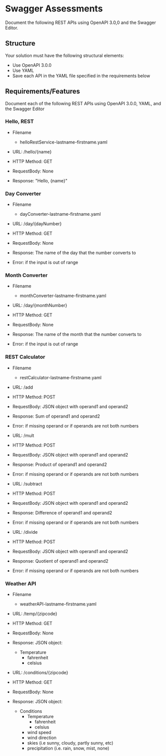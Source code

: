 # Swagger Assessments

Document the following REST APIs using OpenAPI 3.0,0 and the Swagger Editor. 

## Structure
Your solution must have the following structural elements:

* Use OpenAPI 3.0.0
* Use YAML
* Save each API in the YAML file specified in the requirements below


## Requirements/Features
Document each of the following REST APIs using OpenAPI 3.0.0, YAML, and the Swagger Editor

### Hello, REST

* Filename
  * helloRestService-lastname-firstname.yaml

* URL: /hello/{name}
* HTTP Method: GET
* RequestBody: None
* Response: "Hello, {name}"


### Day Converter

* Filename
  * dayConverter-lastname-firstname.yaml

* URL: /day/{dayNumber}
* HTTP Method: GET
* RequestBody: None
* Response: The name of the day that the number converts to
* Error: if the input is out of range

### Month Converter

* Filename
  * monthConverter-lastname-firstname.yaml

* URL: /day/{monthNumber}
* HTTP Method: GET
* RequestBody: None
* Response: The name of the month that the number converts to
* Error: if the input is out of range


### REST Calculator

* Filename
  * restCalculator-lastname-firstname.yaml

* URL: /add
* HTTP Method: POST
* RequestBody: JSON object with operand1 and operand2
* Response: Sum of operand1 and operand2
* Error: if missing operand or if operands are not both numbers

* URL: /mult
* HTTP Method: POST
* RequestBody: JSON object with operand1 and operand2
* Response: Product of operand1 and operand2
* Error: if missing operand or if operands are not both numbers

* URL: /subtract
* HTTP Method: POST
* RequestBody: JSON object with operand1 and operand2
* Response: Difference of operand1 and operand2
* Error: if missing operand or if operands are not both numbers

* URL: /divide
* HTTP Method: POST
* RequestBody: JSON object with operand1 and operand2
* Response: Quotient of operand1 and operand2
* Error: if missing operand or if operands are not both numbers


### Weather API

* Filename
  * weatherAPI-lastname-firstname.yaml

* URL: /temp/{zipcode}
* HTTP Method: GET
* RequestBody: None
* Response: JSON object:
  * Temperature
    * fahrenheit 
    * celsius


* URL: /conditions/{zipcode}
* HTTP Method: GET
* RequestBody: None
* Response: JSON object:
  * Conditions
    * Temperature
      * fahrenheit 
      * celsius
    * wind speed
    * wind direction
    * skies (i.e sunny, cloudy, partly sunny, etc)
    * precipitation (i.e. rain, snow, mist, none)






